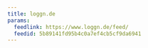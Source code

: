 ```yaml
---
title: loggn.de
params:
  feedlink: https://www.loggn.de/feed/
  feedid: 5b89141fd95b4c0a7ef4cb5cf9da6941
---
```

